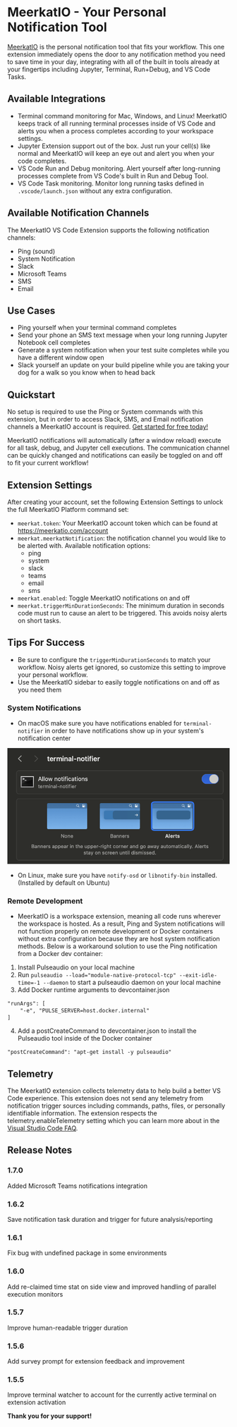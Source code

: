 # MeerkatIO - Your Personal Notification Tool

[MeerkatIO](https://meerkatio.com) is the personal notification tool that fits your workflow. This one extension immediately opens the door to any notification method you need to save time in your day, integrating with all of the built in tools already at your fingertips including Jupyter, Terminal, Run+Debug, and VS Code Tasks.

## Available Integrations

- Terminal command monitoring for Mac, Windows, and Linux! MeerkatIO keeps track of all running terminal processes inside of VS Code and alerts you when a process completes according to your workspace settings.
- Jupyter Extension support out of the box. Just run your cell(s) like normal and MeerkatIO will keep an eye out and alert you when your code completes.
- VS Code Run and Debug monitoring. Alert yourself after long-running processes complete from VS Code's built in Run and Debug Tool.
- VS Code Task monitoring. Monitor long running tasks defined in `.vscode/launch.json` without any extra configuration.

## Available Notification Channels

The MeerkatIO VS Code Extension supports the following notification channels:
- Ping (sound)
- System Notification
- Slack
- Microsoft Teams
- SMS
- Email

## Use Cases

- Ping yourself when your terminal command completes
- Send your phone an SMS text message when your long running Jupyter Notebook cell completes
- Generate a system notification when your test suite completes while you have a different window open
- Slack yourself an update on your build pipeline while you are taking your dog for a walk so you know when to head back

## Quickstart
No setup is required to use the Ping or System commands with this extension, but in order to access Slack, SMS, and Email notification channels a MeerkatIO account is required. [Get started for free today!](https://meerkatio.com/register)

MeerkatIO notifications will automatically (after a window reload) execute for all task, debug, and Jupyter cell executions. The communication channel can be quickly changed and notifications can easily be toggled on and off to fit your current workflow!

## Extension Settings
After creating your account, set the following Extension Settings to unlock the full MeerkatIO Platform command set:

* `meerkat.token`: Your MeerkatIO account token which can be found at https://meerkatio.com/account
* `meerkat.meerkatNotification`: the notification channel you would like to be alerted with. Available notification options:
    * ping
    * system
    * slack
    * teams
    * email
    * sms
* `meerkat.enabled`: Toggle MeerkatIO notifications on and off
* `meerkat.triggerMinDurationSeconds`: The minimum duration in seconds code must run to cause an alert to be triggered. This avoids noisy alerts on short tasks.

## Tips For Success

- Be sure to configure the `triggerMinDurationSeconds` to match your workflow. Noisy alerts get ignored, so customize this setting to improve your personal workflow.
- Use the MeerkatIO sidebar to easily toggle notifications on and off as you need them

### System Notifications

- On macOS make sure you have notifications enabled for `terminal-notifier` in order to have notifications show up in your system's notification center

![MeerkatIO System Notification MacOS Permissions Example](./images/terminal-notifier-permissions.png)

- On Linux, make sure you have `notify-osd` or `libnotify-bin` installed. (Installed by default on Ubuntu)

### Remote Development

- MeerkatIO is a workspace extension, meaning all code runs wherever the workspace is hosted. As a result, Ping and System notifications will not function properly on remote development or Docker containers without extra configuration because they are host system notification methods. Below is a workaround solution to use the Ping notification from a Docker dev container:

1. Install Pulseaudio on your local machine
2. Run `pulseaudio --load="module-native-protocol-tcp" --exit-idle-time=-1 --daemon` to start a pulseaudio daemon on your local machine
3. Add Docker runtime arguments to devcontainer.json
```
"runArgs": [
    "-e", "PULSE_SERVER=host.docker.internal"
]
```
4. Add a postCreateCommand to devcontainer.json to install the Pulseaudio tool inside of the Docker container
```
"postCreateCommand": "apt-get install -y pulseaudio"
```

## Telemetry
The MeerkatIO extension collects telemetry data to help build a better VS Code experience. This extension does not send any telemetry from notification trigger sources including commands, paths, files, or personally identifiable information. The extension respects the telemetry.enableTelemetry setting which you can learn more about in the [Visual Studio Code FAQ](https://code.visualstudio.com/docs/supporting/faq#_how-to-disable-telemetry-reporting).

## Release Notes

### 1.7.0

Added Microsoft Teams notifications integration

### 1.6.2

Save notification task duration and trigger for future analysis/reporting

### 1.6.1

Fix bug with undefined package in some environments

### 1.6.0

Add re-claimed time stat on side view and improved handling of parallel execution monitors

### 1.5.7

Improve human-readable trigger duration

### 1.5.6

Add survey prompt for extension feedback and improvement

### 1.5.5

Improve terminal watcher to account for the currently active terminal on extension activation


**Thank you for your support!**
